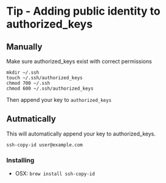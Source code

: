 # Tip - Adding public identity to authorized_keys

## Manually

Make sure authorized_keys exist with correct permissions

```
mkdir ~/.ssh
touch ~/.ssh/authorized_keys
chmod 700 ~/.ssh
chmod 600 ~/.ssh/authorized_keys
```

Then append your key to `authorized_keys`

## Autmatically

This will automatically append your key to authorized_keys.

`ssh-copy-id user@example.com`

### Installing
- OSX: `brew install ssh-copy-id`
